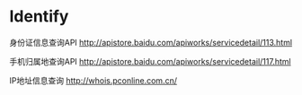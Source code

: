 # Identify

身份证信息查询API
http://apistore.baidu.com/apiworks/servicedetail/113.html

手机归属地查询API
http://apistore.baidu.com/apiworks/servicedetail/117.html

IP地址信息查询
http://whois.pconline.com.cn/
